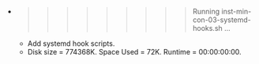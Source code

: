 * >>>>>>>>> Running inst-min-con-03-systemd-hooks.sh ...
  * Add systemd hook scripts.
  * Disk size = 774368K. Space Used = 72K. Runtime = 00:00:00:00.
